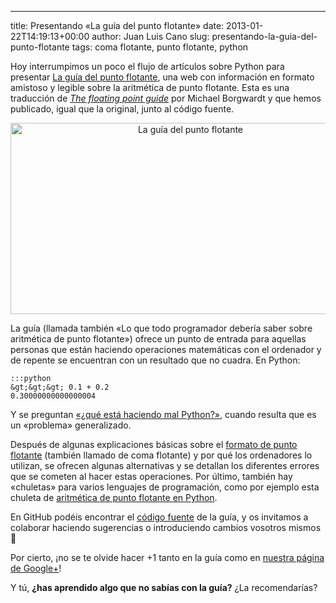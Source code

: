 ---
title: Presentando «La guía del punto flotante»
date: 2013-01-22T14:19:13+00:00
author: Juan Luis Cano
slug: presentando-la-guia-del-punto-flotante
tags: coma flotante, punto flotante, python

Hoy interrumpimos un poco el flujo de artículos sobre Python para presentar [La guía del punto flotante](http://puntoflotante.org/ "La guía del punto flotante"), una web con información en formato amistoso y legible sobre la aritmética de punto flotante. Esta es una traducción de [_The floating point guide_](http://floating-point-gui.de/) por Michael Borgwardt y que hemos publicado, igual que la original, junto al código fuente.

<p style="text-align:center;">
  <a href="http://puntoflotante.org/"><img class="aligncenter  wp-image-1528" alt="La guía del punto flotante" src="https://pybonacci.org/images/2013/01/2013-01-22-131209_1366x768_scrot.png?w=700" width="560" height="306" srcset="https://pybonacci.org/wp-content/uploads/2013/01/2013-01-22-131209_1366x768_scrot.png 1346w, https://pybonacci.org/wp-content/uploads/2013/01/2013-01-22-131209_1366x768_scrot-300x164.png 300w, https://pybonacci.org/wp-content/uploads/2013/01/2013-01-22-131209_1366x768_scrot-1024x560.png 1024w, https://pybonacci.org/wp-content/uploads/2013/01/2013-01-22-131209_1366x768_scrot-1200x657.png 1200w" sizes="(max-width: 560px) 100vw, 560px" /></a>
</p>

La guía (llamada también «Lo que todo programador debería saber sobre aritmética de punto flotante») ofrece un punto de entrada para aquellas personas que están haciendo operaciones matemáticas con el ordenador y de repente se encuentran con un resultado que no cuadra. En Python:

    :::python
    &gt;&gt;&gt; 0.1 + 0.2
    0.30000000000000004

Y se preguntan [«¿qué está haciendo mal Python?»](https://twitter.com/pOverlord/status/281374749110710272), cuando resulta que es un «problema» generalizado.

Después de algunas explicaciones básicas sobre el [formato de punto flotante](http://puntoflotante.org/formats/fp/) (también llamado de coma flotante) y por qué los ordenadores lo utilizan, se ofrecen algunas alternativas y se detallan los diferentes errores que se cometen al hacer estas operaciones. Por último, también hay «chuletas» para varios lenguajes de programación, como por ejemplo esta chuleta de [aritmética de punto flotante en Python](http://puntoflotante.org/languages/python/).

En GitHub podéis encontrar el [código fuente](https://github.com/Pybonacci/puntoflotante.org) de la guía, y os invitamos a colaborar haciendo sugerencias o introduciendo cambios vosotros mismos 🙂

Por cierto, ¡no se te olvide hacer +1 tanto en la guía como en [nuestra página de Google+](https://plus.google.com/105361445330808607864/posts)!

Y tú, **¿has aprendido algo que no sabías con la guía?** ¿La recomendarías?